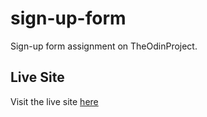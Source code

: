 # sign-up-form
Sign-up form assignment on TheOdinProject.
## Live Site
Visit the live site [here](https://jeru7.github.io/sign-up-form)
